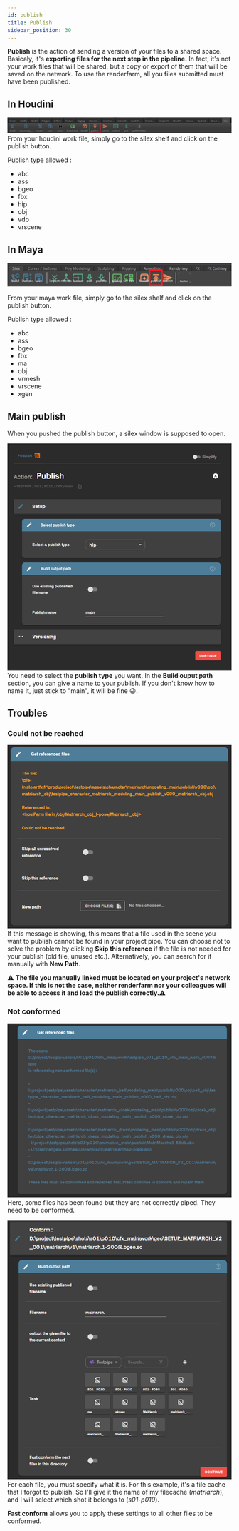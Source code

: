 ```yaml
---
id: publish
title: Publish
sidebar_position: 30
---
```

**Publish** is the action of sending a version of your files to a shared space. Basicaly, it's **exporting files for the next step in the pipeline.**
In fact, it's not your work files that will be shared, but a copy or export of them that will be saved on the network.
To use the renderfarm, all you files submitted must have been published.

## In Houdini
![](../../../../static/img/user_guide/actions/houdini_shelf/houdini_silex_shelf_publish.PNG)
From your houdini work file, simply go to the silex shelf and click on the publish button.

Publish type allowed : 
- abc
- ass
- bgeo
- fbx
- hip
- obj
- vdb
- vrscene

## In Maya
![](../../../../static/img/user_guide/actions/maya_shelf/maya_silex_shelf_publish.png)

From your maya work file, simply go to the silex shelf and click on the publish button.

Publish type allowed : 
- abc
- ass
- bgeo
- fbx
- ma
- obj
- vrmesh
- vrscene
- xgen

## Main publish
When you pushed the publish button, a silex window is supposed to open.

![](../../../../static/img/user_guide/actions/publish/silex_action_publish_01.PNG)                  
You need to select the **publish type** you want.
In the **Build ouput path** section, you can give a name to your publish. If you don't know how to name it, just stick to "main", it will be fine :smiley:.

## Troubles
### Could not be reached
![](../../../../static/img/user_guide/actions/publish/silex_action_publish_unresolved_ref.PNG)              
If this message is showing, this means that a file used in the scene you want to publish cannot be found in your project pipe. 
You can choose not to solve the problem by clicking **Skip this reference** if the file is not needed for your publish (old file, unused etc.). Alternatively, you can search for it manually with **New Path**.

:warning: **The file you manually linked must be located on your project's network space. If this is not the case, neither renderfarm nor your colleagues will be able to access it and load the publish correctly.**:warning:

### Not conformed
![](../../../../static/img/user_guide/actions/publish/silex_action_publish_ref_need_conform_00.PNG)                 
Here, some files has been found but they are not correctly piped. They need to be conformed.

![](../../../../static/img/user_guide/actions/publish/silex_action_publish_ref_need_conform.PNG)                
For each file, you must specify what it is. For this example, it's a file cache that I forgot to publish. So I'll give it the name of my filecache (*matriarch*), and I will select which shot it belongs to (*s01-p010*).

**Fast conform** allows you to apply these settings to all other files to be conformed.